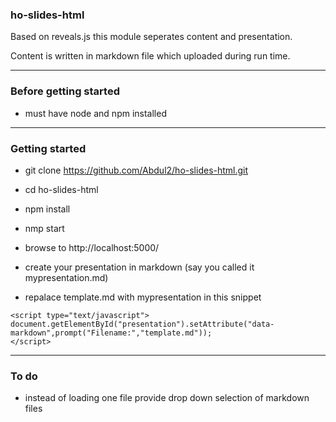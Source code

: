 ### ho-slides-html

Based on reveals.js this module seperates content and presentation.

Content is written in markdown file which uploaded during run time.

----

### Before getting started


 - must have node and npm installed

----


### Getting started


- git clone https://github.com/Abdul2/ho-slides-html.git 

- cd ho-slides-html

- npm install

- nmp start

- browse to http://localhost:5000/

- create  your presentation in markdown  (say you called it mypresentation.md) 

- repalace template.md with mypresentation in this snippet

```
<script type="text/javascript">
document.getElementById("presentation").setAttribute("data-markdown",prompt("Filename:","template.md"));
</script>

```

----

### To do

- instead of loading one file provide drop down selection of  markdown files 




